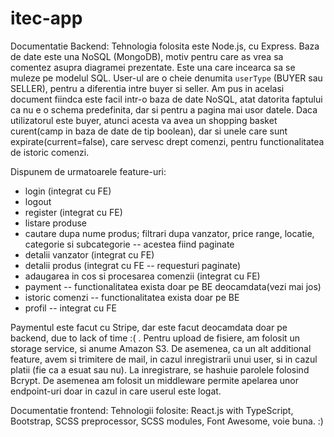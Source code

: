 # itec-app

Documentatie Backend:
Tehnologia folosita este Node.js, cu Express. Baza de date este una NoSQL (MongoDB), 
motiv pentru care as vrea sa comentez asupra diagramei prezentate. Este una care incearca sa se muleze pe modelul SQL.
User-ul are o cheie denumita `userType` (BUYER sau SELLER), pentru a diferentia intre buyer si seller. Am pus in acelasi document fiindca este
facil intr-o baza de date NoSQL, atat datorita faptului ca nu e o schema predefinita, dar si pentru a pagina mai usor datele. 
Daca utilizatorul este buyer, atunci acesta va avea un shopping basket curent(camp in baza de date de tip boolean), dar si unele care sunt 
expirate(current=false), care servesc drept comenzi, pentru functionalitatea de istoric comenzi.

Dispunem de urmatoarele feature-uri:
 - login (integrat cu FE)
 - logout
 - register (integrat cu FE)
 - listare produse
 - cautare dupa nume produs; filtrari dupa vanzator, price range, locatie, categorie si subcategorie -- acestea fiind paginate
 - detalii vanzator (integrat cu FE)
 - detalii produs (integrat cu FE -- requesturi paginate)
 - adaugarea in cos si procesarea comenzii (integrat cu FE)
 - payment -- functionalitatea exista doar pe BE deocamdata(vezi mai jos)
 - istoric comenzi -- functionalitatea exista doar pe BE
 - profil -- integrat cu FE
 
 Paymentul este facut cu Stripe, dar este facut deocamdata doar pe backend, due to lack of time :( .
 Pentru upload de fisiere, am folosit un storage service, si anume Amazon S3.
 De asemenea, ca un alt additional feature, avem si trimitere de mail, in cazul inregistrarii unui user, si in cazul platii (fie ca a esuat sau nu).
 La inregistrare, se hashuie parolele folosind Bcrypt. De asemenea am folosit un middleware permite apelarea unor endpoint-uri doar in cazul in care userul este logat.
 
 Documentatie frontend:
 Tehnologii folosite: React.js with TypeScript, Bootstrap, SCSS preprocessor, SCSS modules, Font Awesome, voie buna. :)
